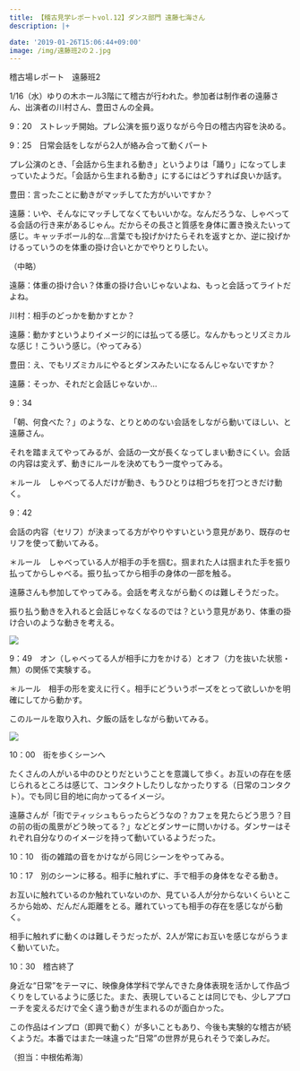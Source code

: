 ```yaml
---
title: 【稽古見学レポートvol.12】ダンス部門 遠藤七海さん
description: |+

date: '2019-01-26T15:06:44+09:00'
image: /img/遠藤班2の２.jpg
---
```

稽古場レポート　遠藤班2

1/16（水）ゆりの木ホール3階にて稽古が行われた。参加者は制作者の遠藤さん、出演者の川村さん、豊田さんの全員。



9：20　ストレッチ開始。プレ公演を振り返りながら今日の稽古内容を決める。





9：25　日常会話をしながら2人が絡み合って動くパート

プレ公演のとき、「会話から生まれる動き」というよりは「踊り」になってしまっていたようだ。「会話から生まれる動き」にするにはどうすれば良いか話す。



豊田：言ったことに動きがマッチしてた方がいいですか？



遠藤：いや、そんなにマッチしてなくてもいいかな。なんだろうな、しゃべってる会話の行き来があるじゃん。だからその長さと質感を身体に置き換えたいって感じ。キャッチボール的な…言葉でも投げかけたらそれを返すとか、逆に投げかけるっていうのを体重の掛け合いとかでやりとりしたい。



（中略）



遠藤：体重の掛け合い？体重の掛け合いじゃないよね、もっと会話ってライトだよね。



川村：相手のどっかを動かすとか？



遠藤：動かすというよりイメージ的には払ってる感じ。なんかもっとリズミカルな感じ！こういう感じ。（やってみる）



豊田：え、でもリズミカルにやるとダンスみたいになるんじゃないですか？



遠藤：そっか、それだと会話じゃないか…





9：34

「朝、何食べた？」のような、とりとめのない会話をしながら動いてほしい、と遠藤さん。

それを踏まえてやってみるが、会話の一文が長くなってしまい動きにくい。会話の内容は変えず、動きにルールを決めてもう一度やってみる。



＊ルール　しゃべってる人だけが動き、もうひとりは相づちを打つときだけ動く。





9：42

会話の内容（セリフ）が決まってる方がやりやすいという意見があり、既存のセリフを使って動いてみる。



＊ルール　しゃべっている人が相手の手を掴む。掴まれた人は掴まれた手を振り払ってからしゃべる。振り払ってから相手の身体の一部を触る。



遠藤さんも参加してやってみる。会話を考えながら動くのは難しそうだった。



振り払う動きを入れると会話じゃなくなるのでは？という意見があり、体重の掛け合いのような動きを考える。

 

![](/img/遠藤班2.jpg)





9：49　オン（しゃべってる人が相手に力をかける）とオフ（力を抜いた状態・無）の関係で実験する。



＊ルール　相手の形を変えに行く。相手にどういうポーズをとって欲しいかを明確にしてから動かす。



このルールを取り入れ、夕飯の話をしながら動いてみる。

 

![](/img/遠藤班2の２.jpg)





10：00　街を歩くシーンへ

たくさんの人がいる中のひとりだということを意識して歩く。お互いの存在を感じられるところは感じて、コンタクトしたりしなかったりする（日常のコンタクト）。でも同じ目的地に向かってるイメージ。



遠藤さんが「街でティッシュもらったらどうなの？カフェを見たらどう思う？目の前の街の風景がどう映ってる？」などとダンサーに問いかける。ダンサーはそれぞれ自分なりのイメージを持って動いているようだった。





10：10　街の雑踏の音をかけながら同じシーンをやってみる。



10：17　別のシーンに移る。相手に触れずに、手で相手の身体をなぞる動き。

お互いに触れているのか触れていないのか、見ている人が分からないくらいところから始め、だんだん距離をとる。離れていっても相手の存在を感じながら動く。



相手に触れずに動くのは難しそうだったが、2人が常にお互いを感じながらうまく動いていた。





10：30　稽古終了





身近な“日常”をテーマに、映像身体学科で学んできた身体表現を活かして作品づくりをしているように感じた。また、表現していることは同じでも、少しアプローチを変えるだけで全く違う動きが生まれるのが面白かった。

この作品はインプロ（即興で動く）が多いこともあり、今後も実験的な稽古が続くようだ。本番ではまた一味違った“日常”の世界が見られそうで楽しみだ。



（担当：中根佑希海）
